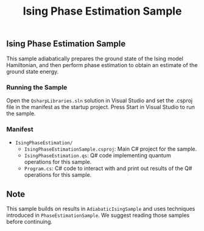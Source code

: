 ﻿---
title: "Ising Phase Estimation Sample"
---

## Ising Phase Estimation Sample ##

This sample adiabatically prepares the ground state of the Ising model Hamiltonian, and then perform phase estimation to obtain an estimate of the ground state energy.

### Running the Sample ###

Open the `QsharpLibraries.sln` solution in Visual Studio and set the .csproj file in the manifest as the startup project.
Press Start in Visual Studio to run the sample.

### Manifest ###

- `IsingPhaseEstimation/`
  - `IsingPhaseEstimationSample.csproj`: Main C# project for the sample.
  - `IsingPhaseEstimation.qs`: Q# code implementing quantum operations for this sample.
  - `Program.cs`: C# code to interact with and print out results of the Q# operations for this sample.

## Note ##

This sample builds on results in `AdiabaticIsingSample` and uses techniques introduced in `PhaseEstimationSample`.
We suggest reading those samples before continuing.

